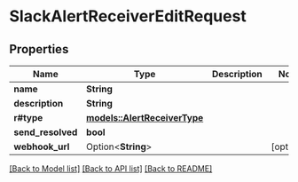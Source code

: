 # SlackAlertReceiverEditRequest

## Properties

Name | Type | Description | Notes
------------ | ------------- | ------------- | -------------
**name** | **String** |  | 
**description** | **String** |  | 
**r#type** | [**models::AlertReceiverType**](AlertReceiverType.md) |  | 
**send_resolved** | **bool** |  | 
**webhook_url** | Option<**String**> |  | [optional]

[[Back to Model list]](../README.md#documentation-for-models) [[Back to API list]](../README.md#documentation-for-api-endpoints) [[Back to README]](../README.md)


